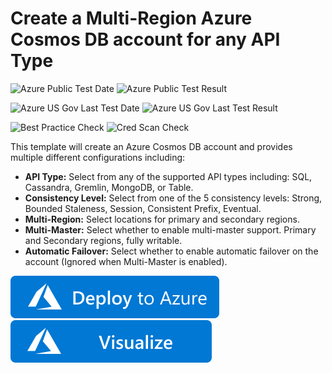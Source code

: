 # Create a Multi-Region Azure Cosmos DB account for any API Type

![Azure Public Test Date](https://azurequickstartsservice.blob.core.windows.net/badges/101-cosmosdb-create-multi-region-account/PublicLastTestDate.svg)
![Azure Public Test Result](https://azurequickstartsservice.blob.core.windows.net/badges/101-cosmosdb-create-multi-region-account/PublicDeployment.svg)

![Azure US Gov Last Test Date](https://azurequickstartsservice.blob.core.windows.net/badges/101-cosmosdb-create-multi-region-account/FairfaxLastTestDate.svg)
![Azure US Gov Last Test Result](https://azurequickstartsservice.blob.core.windows.net/badges/101-cosmosdb-create-multi-region-account/FairfaxDeployment.svg)

![Best Practice Check](https://azurequickstartsservice.blob.core.windows.net/badges/101-cosmosdb-create-multi-region-account/BestPracticeResult.svg)
![Cred Scan Check](https://azurequickstartsservice.blob.core.windows.net/badges/101-cosmosdb-create-multi-region-account/CredScanResult.svg)

This template will create an Azure Cosmos DB account and provides multiple different configurations including:

- **API Type:** Select from any of the supported API types including: SQL, Cassandra, Gremlin, MongoDB, or Table.
- **Consistency Level:** Select from one of the 5 consistency levels: Strong, Bounded Staleness, Session, Consistent Prefix, Eventual.
- **Multi-Region:** Select locations for primary and secondary regions.
- **Multi-Master:** Select whether to enable multi-master support. Primary and Secondary regions, fully writable.
- **Automatic Failover:** Select whether to enable automatic failover on the account (Ignored when Multi-Master is enabled).

[![Deploy To Azure](https://raw.githubusercontent.com/Azure/azure-quickstart-templates/master/1-CONTRIBUTION-GUIDE/images/deploytoazure.svg?sanitize=true)]("https://portal.azure.com/#create/Microsoft.Template/uri/https%3A%2F%2Fraw.githubusercontent.com%2FAzure%2Fazure-quickstart-templates%2Fmaster%2F101-cosmosdb-create-multi-region-account%2Fazuredeploy.json")  [![Visualize](https://raw.githubusercontent.com/Azure/azure-quickstart-templates/master/1-CONTRIBUTION-GUIDE/images/visualizebutton.svg?sanitize=true)]("http://armviz.io/#/?load=https%3A%2F%2Fraw.githubusercontent.com%2FAzure%2Fazure-quickstart-templates%2Fmaster%2F101-cosmosdb-create-multi-region-account%2Fazuredeploy.json")

    


